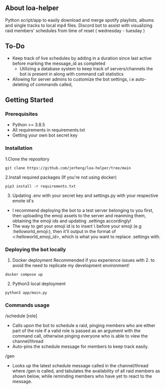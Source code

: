 ## About loa-helper
Python script/app to easily download and merge spotify playlists, albums and single tracks to local mp4 files.
Discord bot to assist with visualizing raid members' schedules from time of reset ( wednesday - tuesday ) 

## To-Do
* Keep track of live schedules by adding in a duration since last active before marking the message_id as completed
  * Utilizing a database system to keep track of servers/channels the bot is present in along with command call statistics
* Allowing for server admins to customize the bot settings, i.e auto-deleting of commands called, 
  
## Getting Started

### Prerequisites
* Python >= 3.8.5
* All requirements in requirements.txt
* Getting your own bot secret key

### Installation
1.Clone the repository
```
git clone https://github.com/jerheng/loa-helper/tree/main
```

2.Install required packages (If you're not using docker)
```
pip3 install -r requirements.txt
```

3. Updating .env with your secret key and settings.py with your respective emote id's
* I recommend deploying the bot to a test server belonging to you first, then uploading the emoji assets to the server and reanming them, obtaining the emoji ids and updating .settings accordingly!
* The way to get your emoji id is to insert \ before your emoji (e.g \:helloworld_emoji:), then it'll output in the format of <:helloworld_emoji_id>, which is what you want to replace .settings with.

### Deploying the bot locally
1. Docker deployment
Recommended if you experience issues with 2. to avoid the need to replicate my development environment!
```
docker compose up
```

2. Python3 local deployment
```
python3 app/main.py
```

### Commands usage
/schedule [role] 
* Calls upon the bot to schedule a raid, pinging members who are either part of the role if a valid role is passed as an argument with the command call, otherwise pinging everyone who is able to view the channel/thread
* Auto-pins the schedule message for members to keep track easily.

/gen 
* Looks up the latest schedule message called in the channel/thread where /gen is called, and tabulates the availability of all raid members as shown below, while reminding members who have yet to react to the message.


